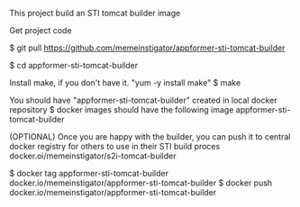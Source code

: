 This project build an STI tomcat builder image

Get project code

$ git pull https://github.com/memeinstigator/appformer-sti-tomcat-builder

$ cd appformer-sti-tomcat-builder
 
Install make, if you don't have it. "yum -y install make"
$ make

You should have "appformer-sti-tomcat-builder" created in local docker repository
$ docker images
should have the following image appformer-sti-tomcat-builder
 
(OPTIONAL)
Once you are happy with the builder, you can push it to central docker registry for others to use in their STI build proces
docker.oi/memeinstigator/s2i-tomcat-builder

$ docker tag appformer-sti-tomcat-builder docker.io/memeinstigator/appformer-sti-tomcat-builder
$ docker push docker.io/memeinstigator/appformer-sti-tomcat-builder
